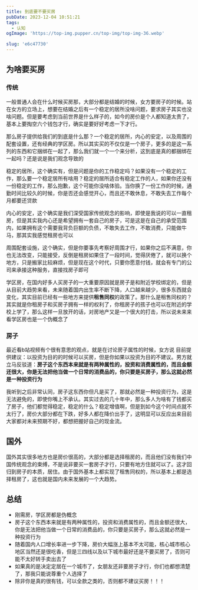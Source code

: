 ```yaml
---
title: 到底要不要买房
pubDate: 2023-12-04 10:51:21
tags:
  - 认知
ogImage: 'https://top-img.pupper.cn/top-img/top-img-36.webp'

slug: 'e6c47730'
---
```


## 为啥要买房

### 传统

一般普通人会在什么时候买房那，大部分都是结婚的时候，女方要房子的时候。站在女方的立场上，想要在结婚之后有一个稳定的居所没啥问题，要求房子其实也没啥问题。但是要考虑到当前世界是什么样子的，如今的房价是个人都知道太贵了，基本上要掏空六个钱包才行，确实是要好好考虑一下才行。

那么房子提供给我们的到底是什么那？一个稳定的居所，内心的安定，以及周围的配套设置，还有经典的学区房。所以其实买的不仅仅是一个房子，更多的是这一系列的东西和它捆绑在一起了，那么我们就一个一个来分析，这到底是真的都捆绑在一起吗？还是说是我们观念导致的

稳定的居所，这个确实有，但是问题是你的工作稳定吗？如果没有一个稳定的工作，那么要一个稳定居所有啥用？稳定的居所适合有稳定工作的人，如果你还没有一份稳定的工作，那么抱歉，这个可能你没啥体验。当你换了一份工作的时候，通勤时间比较久的时候，你是否还会感觉开心，而且还不敢休息，不敢失去工作每个月都要还贷款

内心的安定，这个确实是我们深受国家传统观念的影响，即使是我说的可以一直租房，但是其实我内心还是希望拥有一套自己的房子，可是这是在自己的承受范围内，如果拥有这个需要我背负巨额的负债，不敢失去工作，不敢消费，只能做牛马，那其实我感觉租房也可以

周围配套设施，这个确实，但是你要事先考察好周围才行，如果你之后不满意，你也无法改变，只能接受，反倒是租房如果住了一段时间，觉得厌倦了，就可以换个地方，只是搬家比较麻烦，但是现在这个时代，只要你愿意付钱，就会有专门的公司来承接这种服务，直接找房子即可

学区房，在国内好多人买房子的一大重要原因就是房子是和附近学校绑定的，但是从目前大趋势来看，未来随着国内出生率不断下降，人口越来越少，很多东西就会变化，其实目前已经有一些地方来提供**租售同权**的政策了。那什么是租售同权的？其实就是你租房子和买房子拥有一样的权利了，你租房子的孩子也可以在附近的学校上学了，那么这样一旦放开的话，对房地产又是一个很大的打击，所以说未来来看学区房也是一个伪概念了

### 房子

最近看b站视频有个很有意思的观点，就是在讨论房子属性的时候，女方说 目前提供建议：以投资为目的的时候可以买房，但是你如果以投资为目的不建议。男方就立马反驳道：**房子这个东西本来就是有两种属性的，投资和消费属性的，而且金额还很大，你是无法把他当做一个日常的消费品的，你只要是买房子，那么这就必然是一种投资行为**

我听到之后非常认同，房子这东西你但凡是买了，那就必然是一种投资行为，这是无法避免的，即使你嘴上不承认。其实过去的几十年中，那么多人为啥有了钱都买了房子，他们都觉得稳定，稳定的什么？稳定增值啊，但是到如今这个时间点就不太行了，房价大部分都在下跌，好多人都在降价出手了，这明显可以反应出来目前大家都对未来预期不好，都想把握好自己的现金流。

## 国外

国外其实很多地方也是房价很高的，大部分都是选择租房的，而且他们没有我们中国传统观念的束缚，不是说非要买一套房子才行，只要有地方住就可以了。这才回归到房子的本质，居住。由于国外基本上都实现了租售同权的，所以基本上都是选择租房了，这也就是国内未来发展的一个大趋势。

## 总结

- 刚需房，学区房都是伪概念
- 房子这个东西本来就是有两种属性的，投资和消费属性的，而且金额还很大，你是无法把他当做一个日常的消费品的，你只要是买房子，那么这就必然是一种投资行为
- 随着国内人口增长率进一步下降，房价大幅涨上基本不太可能，核心城市核心地区当然还是很吃香，但是三四线以及以下城市最好还是不要买房了，否则可能不太好转手卖出去了
- 如果真的是决定定居在一个城市了，女朋友还非要房子才行，你们也都想清楚了，那我只能说尊重个人选择了
- 除非你是真的很有钱，可以全款之类的，否则都不建议买房！！！
